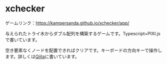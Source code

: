 # xchecker

ゲームリンク：https://kampersanda.github.io/xchecker/app/

与えられたトライ木からダブル配列を構築するゲームです。Typescript+PIXI.jsで書いています。

空き要素なくノードを配置できればクリアです。キーボードの方向キーで操作します。詳しくは[Qiita](https://qiita.com/kampersanda)に書いています。